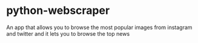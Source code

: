 # python-webscraper
An app that allows you to browse the most popular images from instagram and twitter and it lets you to browse the top news
